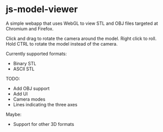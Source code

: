 js-model-viewer
===============

A simple webapp that uses WebGL to view STL and OBJ files targeted at
Chromium and Firefox.

Click and drag to rotate the camera around the model. Right click to
roll. Hold CTRL to rotate the model instead of the camera.

Currently supported formats:
* Binary STL
* ASCII STL

TODO:
* Add OBJ support
* Add UI
* Camera modes
* Lines indicating the three axes

Maybe:
* Support for other 3D formats
